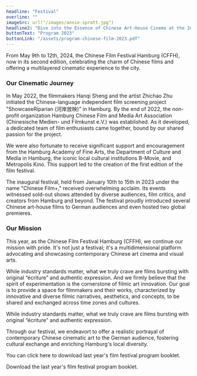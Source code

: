 ```yaml
---
headline: "Festival"
overline: ""
imageSrc: url("/images/annie-spratt.jpg")
headline2: "Dive into the Essence of Chinese Art-House Cinema at the 2nd \"Chinese Film Festival Hamburg\" (CFFH)"
buttonText: "Program 2023"
buttonLink: "/assets/program-chinese-film-2023.pdf"
---
```


From May 9th to 12th, 2024, the Chinese Film Festival Hamburg (CFFH), now in its second edition, celebrating the charm of Chinese films and offering a multilayered cinematic experience to the city. 

### Our Cinematic Journey
In May 2022, the filmmakers Hanqi Sheng and the artist Zhichao Zhu initiated the Chinese-language independent film screening project "ShowcaseRiparian (河岸放映)” in Hamburg. By the end of 2022, the non-profit organization Hamburg Chinese Film and Media Art Association (Chinesische Medien- und Filmkunst e.V.) was established. As it developed, a dedicated team of film enthusiasts came together, bound by our shared passion for the project.

We were also fortunate to receive significant support and encouragement from the Hamburg Academy of Fine Arts, the Department of Culture and Media in Hamburg, the iconic local cultural institutions B-Movie, and Metropolis Kino. This support led to the creation of the first edition of the film festival.

The inaugural festival, held from January 10th to 15th in 2023 under the name "Chinese Film+," received overwhelming acclaim. Its events witnessed sold-out shows attended by diverse audiences, film critics, and creators from Hamburg and beyond. The festival proudly introduced several Chinese art-house films to German audiences and even hosted two global premieres.

### Our Mission

This year, as the Chinese Film Festival Hamburg (CFFH), we continue our mission with pride. It's not just a festival; it's a multidimensional platform advocating and showcasing contemporary Chinese art cinema and visual arts.

While industry standards matter, what we truly crave are films bursting with original “écriture” and authentic expression. And we firmly believe that the spirit of experimentation is the cornerstone of filmic art innovation. Our goal is to provide a space for filmmakers and their works, characterized by innovative and diverse filmic narratives, aesthetics, and concepts, to be shared and exchanged across time zones and cultures.

While industry standards matter, what we truly crave are films bursting with original “écriture” and authentic expression.

Through our festival, we endeavort to offer a realistic portrayal of contemporary Chinese cinematic art to the German audience, fostering cultural exchange and enriching Hamburg's local diversity.

You can click here to download last year's film festival program booklet.

Download the last year's film festival program booklet.
